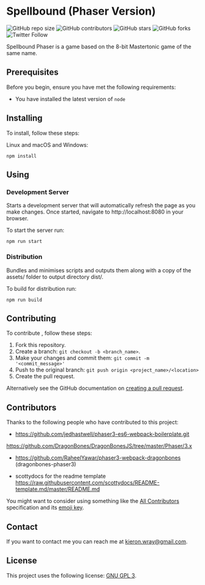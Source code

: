 # Spellbound (Phaser Version)

<!--- These are examples. See https://shields.io for others or to customize this set of shields. You might want to include dependencies, project status and licence info here --->

![GitHub repo size](https://img.shields.io/github/repo-size/stickleprojects/phaser-spellbound)
![GitHub contributors](https://img.shields.io/github/contributors/stickleprojects/phaser-spellbound)
![GitHub stars](https://img.shields.io/github/stars/stickleprojects/phaser-spellbound?style=social)
![GitHub forks](https://img.shields.io/github/forks/stickleprojects/phaser-spellbound?style=social)
![Twitter Follow](https://img.shields.io/twitter/follow/stickleprojects?style=social)

Spellbound Phaser is a game based on the 8-bit Mastertonic game of the same name.

## Prerequisites

Before you begin, ensure you have met the following requirements:

<!--- These are just example requirements. Add, duplicate or remove as required --->

- You have installed the latest version of `node`

## Installing

To install, follow these steps:

Linux and macOS and Windows:

```
npm install
```

## Using

### Development Server

Starts a development server that will automatically refresh the page as you make changes. Once started, navigate to http://localhost:8080 in your browser.

To start the server run:

`npm run start`

### Distribution

Bundles and minimises scripts and outputs them along with a copy of the assets/ folder to output directory dist/.

To build for distribution run:

`npm run build`

## Contributing

<!--- If your README is long or you have some specific process or steps you want contributors to follow, consider creating a separate CONTRIBUTING.md file--->

To contribute , follow these steps:

1. Fork this repository.
2. Create a branch: `git checkout -b <branch_name>`.
3. Make your changes and commit them: `git commit -m '<commit_message>'`
4. Push to the original branch: `git push origin <project_name>/<location>`
5. Create the pull request.

Alternatively see the GitHub documentation on [creating a pull request](https://help.github.com/en/github/collaborating-with-issues-and-pull-requests/creating-a-pull-request).

## Contributors

Thanks to the following people who have contributed to this project:

- https://github.com/jedhastwell/phaser3-es6-webpack-boilerplate.git

https://github.com/DragonBones/DragonBonesJS/tree/master/Phaser/3.x

- https://github.com/RaheelYawar/phaser3-webpack-dragonbones (dragonbones-phaser3)

- scottydocs for the readme template https://raw.githubusercontent.com/scottydocs/README-template.md/master/README.md

You might want to consider using something like the [All Contributors](https://github.com/all-contributors/all-contributors) specification and its [emoji key](https://allcontributors.org/docs/en/emoji-key).

## Contact

If you want to contact me you can reach me at kieron.wray@gmail.com.

## License

<!--- If you're not sure which open license to use see https://choosealicense.com/--->

This project uses the following license: [GNU GPL 3](./LICENSE).
